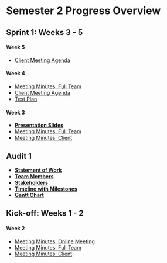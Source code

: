 # Semester 2 Progress Overview

## Sprint 1: Weeks 3 - 5

#### Week 5

* [Client Meeting Agenda](MeetingMinutes/MeetingAgenda2.pdf)

#### Week 4

* [Meeting Minutes: Full Team](MeetingMinutes/Meeting6.pdf)
* [Client Meeting Agenda](MeetingMinutes/MeetingAgenda1.pdf)
* [Test Plan](Sprint1/Test%20Plan%20(draft).pdf)

#### Week 3

* [**Presentation Slides**](https://docs.google.com/presentation/d/1cvQcCeFERK6mRaIhDVObRH1uYKA7Y_bVxbJuNkgO7x8/edit#slide=id.p9)
* [Meeting Minutes: Full Team](MeetingMinutes/MeetingMinute5.pdf)
* [Meeting Minutes: Client](MeetingMinutes/MeetingMinute4.pdf)

## Audit 1
* **[Statement of Work](Audit1/PDF/Statement%20of%20work,%20initialed.pdf)**
* **[Team Members](Audit1/Images/MCSTeam.002.png)**
* **[Stakeholders](Audit1/Images/MCSStakeHolder.001.png)**
* **[Timeline with Milestones](Audit1/Images/Schedule.png)**
* **[Gantt Chart](Audit1/Images/gantt.PNG)**

## Kick-off: Weeks 1 - 2

#### Week 2
* [Meeting Minutes: Online Meeting](MeetingMinutes/MeetingMinutes3.pdf)
* [Meeting Minutes: Full Team](MeetingMinutes/MeetingMinutes2.pdf)
* [Meeting Minutes: Client](MeetingMinutes/MeetingMinutes1.pdf)



